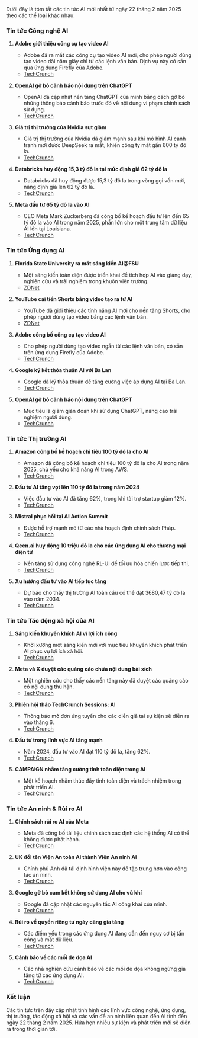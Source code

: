 Dưới đây là tóm tắt các tin tức AI mới nhất từ ngày 22 tháng 2 năm 2025 theo các thể loại khác nhau:

### Tin tức Công nghệ AI
1. **Adobe giới thiệu công cụ tạo video AI**  
   - Adobe đã ra mắt các công cụ tạo video AI mới, cho phép người dùng tạo video dài năm giây chỉ từ các lệnh văn bản. Dịch vụ này có sẵn qua ứng dụng Firefly của Adobe.  
   - [TechCrunch](https://techcrunch.com/2025/02/20/mercor-an-ai-recruiting-startup-founded-by-21-year-olds-raises-100m-at-2b-valuation/)

2. **OpenAI gỡ bỏ cảnh báo nội dung trên ChatGPT**  
   - OpenAI đã cập nhật nền tảng ChatGPT của mình bằng cách gỡ bỏ những thông báo cảnh báo trước đó về nội dung vi phạm chính sách sử dụng.  
   - [TechCrunch](https://techcrunch.com/2025/02/21/report-openai-plans-to-shift-compute-needs-from-microsoft-to-softbank/)

3. **Giá trị thị trường của Nvidia sụt giảm**  
   - Giá trị thị trường của Nvidia đã giảm mạnh sau khi mô hình AI cạnh tranh mới được DeepSeek ra mắt, khiến công ty mất gần 600 tỷ đô la.  
   - [TechCrunch](https://techcrunch.com/2025/02/11/ai-investments-surged-62-to-110-billion-in-2024-while-startup-funding-overall-declined-12-says-dealroom/)

4. **Databricks huy động 15,3 tỷ đô la tại mức định giá 62 tỷ đô la**  
   - Databricks đã huy động được 15,3 tỷ đô la trong vòng gọi vốn mới, nâng định giá lên 62 tỷ đô la.  
   - [TechCrunch](https://techcrunch.com/2025/02/17/the-hottest-ai-models-what-they-do-and-how-to-use-them/)

5. **Meta đầu tư 65 tỷ đô la vào AI**  
   - CEO Meta Mark Zuckerberg đã công bố kế hoạch đầu tư lên đến 65 tỷ đô la vào AI trong năm 2025, phần lớn cho một trung tâm dữ liệu AI lớn tại Louisiana.  
   - [TechCrunch](https://techcrunch.com/2025/02/04/google-and-deepmind-alums-raises-10m-for-qee/)

### Tin tức Ứng dụng AI
1. **Florida State University ra mắt sáng kiến AI@FSU**  
   - Một sáng kiến toàn diện được triển khai để tích hợp AI vào giảng dạy, nghiên cứu và trải nghiệm trong khuôn viên trường.  
   - [ZDNet](https://www.zdnet.com/article/youtube-teases-top-features-for-2025-brought-to-you-by-ai/)

2. **YouTube cải tiến Shorts bằng video tạo ra từ AI**  
   - YouTube đã giới thiệu các tính năng AI mới cho nền tảng Shorts, cho phép người dùng tạo video bằng các lệnh văn bản.  
   - [ZDNet](https://www.zdnet.com/article/grok-3-ai-is-now-free-to-all-x-users-heres-how-it-works/)

3. **Adobe công bố công cụ tạo video AI**  
   - Cho phép người dùng tạo video ngắn từ các lệnh văn bản, có sẵn trên ứng dụng Firefly của Adobe.  
   - [TechCrunch](https://techcrunch.com/2025/02/10/mistral-gets-down-to-business/)

4. **Google ký kết thỏa thuận AI với Ba Lan**  
   - Google đã ký thỏa thuận để tăng cường việc áp dụng AI tại Ba Lan.  
   - [TechCrunch](https://techcrunch.com/2025/02/13/uk-drops-safety-from-its-ai-body-now-called-ai-security-institute-inks-mou-with-anthropic/)

5. **OpenAI gỡ bỏ cảnh báo nội dung trên ChatGPT**  
   - Mục tiêu là giảm gián đoạn khi sử dụng ChatGPT, nâng cao trải nghiệm người dùng.  
   - [TechCrunch](https://techcrunch.com/2025/02/04/google-wants-search-to-be-more-like-an-ai-assistant-in-2025/)

### Tin tức Thị trường AI
1. **Amazon công bố kế hoạch chi tiêu 100 tỷ đô la cho AI**  
   - Amazon đã công bố kế hoạch chi tiêu 100 tỷ đô la cho AI trong năm 2025, chủ yếu cho khả năng AI trong AWS.  
   - [TechCrunch](https://techcrunch.com/2025/02/06/amazon-doubles-down-on-ai-with-a-massive-100b-spending-plan-for-2025/)

2. **Đầu tư AI tăng vọt lên 110 tỷ đô la trong năm 2024**  
   - Việc đầu tư vào AI đã tăng 62%, trong khi tài trợ startup giảm 12%.  
   - [TechCrunch](https://techcrunch.com/2025/02/11/ai-investments-surged-62-to-110-billion-in-2024-while-startup-funding-overall-declined-12-says-dealroom/)

3. **Mistral phục hồi tại AI Action Summit**  
   - Được hỗ trợ mạnh mẽ từ các nhà hoạch định chính sách Pháp.  
   - [TechCrunch](https://techcrunch.com/2025/02/10/mistral-gets-down-to-business/)

4. **Qeen.ai huy động 10 triệu đô la cho các ứng dụng AI cho thương mại điện tử**  
   - Nền tảng sử dụng công nghệ RL-UI để tối ưu hóa chiến lược tiếp thị.  
   - [TechCrunch](https://techcrunch.com/2025/02/04/google-wants-search-to-be-more-like-an-ai-assistant-in-2025/)

5. **Xu hướng đầu tư vào AI tiếp tục tăng**  
   - Dự báo cho thấy thị trường AI toàn cầu có thể đạt 3680,47 tỷ đô la vào năm 2034.  
   - [TechCrunch](https://techcrunch.com/2025/02/06/amazon-doubles-down-on-ai-with-a-massive-100b-spending-plan-for-2025/)

### Tin tức Tác động xã hội của AI
1. **Sáng kiến khuyến khích AI vì lợi ích công**  
   - Khởi xướng một sáng kiến mới với mục tiêu khuyến khích phát triển AI phục vụ lợi ích xã hội.  
   - [TechCrunch](https://techcrunch.com/2025/02/10/google-backed-public-interest-ai-partnership-launches-with-400m-pledged-for-open-ecosystem-building/)

2. **Meta và X duyệt các quảng cáo chứa nội dung bài xích**  
   - Một nghiên cứu cho thấy các nền tảng này đã duyệt các quảng cáo có nội dung thù hận.  
   - [TechCrunch](https://techcrunch.com/2025/02/21/meta-x-approved-ads-containing-violent-anti-muslim-antisemitic-hate-speech-ahead-of-german-election-study-finds/)

3. **Phiên hội thảo TechCrunch Sessions: AI**  
   - Thông báo mở đơn ứng tuyển cho các diễn giả tại sự kiện sẽ diễn ra vào tháng 6.  
   - [TechCrunch](https://techcrunch.com/2025/02/21/apply-to-speak-at-techcrunch-sessions-ai-before-the-deadline/)

4. **Đầu tư trong lĩnh vực AI tăng mạnh**  
   - Năm 2024, đầu tư vào AI đạt 110 tỷ đô la, tăng 62%.  
   - [TechCrunch](https://techcrunch.com/2025/02/11/ai-investments-surged-62-to-110-billion-in-2024-while-startup-funding-overall-declined-12-says-dealroom/)

5. **CAMPAIGN nhằm tăng cường tính toàn diện trong AI**  
   - Một kế hoạch nhằm thúc đẩy tính toàn diện và trách nhiệm trong phát triển AI.  
   - [TechCrunch](https://techcrunch.com/2025/02/10/google-backed-public-interest-ai-partnership-launches-with-400m-pledged-for-open-ecosystem-building/)

### Tin tức An ninh & Rủi ro AI
1. **Chính sách rủi ro AI của Meta**  
   - Meta đã công bố tài liệu chính sách xác định các hệ thống AI có thể không được phát hành.  
   - [TechCrunch](https://techcrunch.com/2025/02/03/meta-says-it-may-stop-development-of-ai-systems-it-deems-too-risky/)

2. **UK đổi tên Viện An toàn AI thành Viện An ninh AI**  
   - Chính phủ Anh đã tái định hình viện này để tập trung hơn vào công tác an ninh.  
   - [TechCrunch](https://techcrunch.com/2025/02/13/uk-drops-safety-from-its-ai-body-now-called-ai-security-institute-inks-mou-with-anthropic/)

3. **Google gỡ bỏ cam kết không sử dụng AI cho vũ khí**  
   - Google đã cập nhật các nguyên tắc AI công khai của mình.  
   - [TechCrunch](https://techcrunch.com/2025/02/04/google-removes-pledge-to-not-use-ai-for-weapons-from-website/)

4. **Rủi ro về quyền riêng tư ngày càng gia tăng**  
   - Các điểm yếu trong các ứng dụng AI đang dẫn đến nguy cơ bị tấn công và mất dữ liệu.  
   - [TechCrunch](https://techcrunch.com/2025/02/07/doge-biggest-breach-of-united-states-government-data-under-way/)

5. **Cảnh báo về các mối đe dọa AI**  
   - Các nhà nghiên cứu cảnh báo về các mối đe dọa không ngừng gia tăng từ các ứng dụng AI.  
   - [TechCrunch](https://techcrunch.com/2025/02/10/google-backed-public-interest-ai-partnership-launches-with-400m-pledged-for-open-ecosystem-building/)

### Kết luận
Các tin tức trên đây cập nhật tình hình các lĩnh vực công nghệ, ứng dụng, thị trường, tác động xã hội và các vấn đề an ninh liên quan đến AI tính đến ngày 22 tháng 2 năm 2025. Hứa hẹn nhiều sự kiện và phát triển mới sẽ diễn ra trong thời gian tới.
